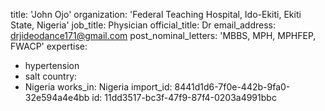 title: 'John Ojo'
organization: 'Federal  Teaching Hospital, Ido-Ekiti, Ekiti State, Nigeria'
job_title: Physician
official_title: Dr
email_address: drjideodance171@gmail.com
post_nominal_letters: 'MBBS, MPH, MPHFEP, FWACP'
expertise:
  - hypertension
  - salt
country:
  - Nigeria
works_in: Nigeria
import_id: 8441d1d6-7f0e-442b-9fa0-32e594a4e4bb
id: 11dd3517-bc3f-47f9-87f4-0203a4991bbc
